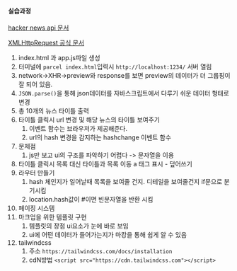 #### 실습과정

[hacker news api 문서](https://github.com/tastejs/hacker-news-pwas/blob/master/docs/api.md)

[XMLHttpRequest 공식 문서](https://developer.mozilla.org/ko/docs/Web/API/XMLHttpRequest)

1. index.html 과 app.js파일 생성
2. 터미널에 `parcel index.html`입력시 `http://localhost:1234/` 서버 열림
3. network->XHR->preview와 response를 보면 preview의 데이터가 더 그룹핑이 잘 되어 있음.
4. `JSON.parse()`을 통해 json데이터를 자바스크립트에서 다루기 쉬운 데이터 형태로 변경
5. 총 10개의 뉴스 타이틀 출력
6. 타이틀 클릭시 url 변경 및 해당 뉴스의 타이틀 보여주기
   1. 이벤트 함수는 브라우저가 제공해준다.
   2. url의 hash 변경을 감지하는 hashchange 이벤트 함수
7. 문제점
   1. js만 보고 ui의 구조를 파악하기 어렵다 -> 문자열을 이용
8. 타이틀 클릭시 목록 대신 타이틀과 목록 이동 a 태그 표시 - 덮어쓰기
9. 라우터 만들기
   1. hash 체인지가 일어날때 목록을 보여줄 건지. 디테일을 보여줄건지 if문으로 분기시킴
   2. location.hash값이 #이면 빈문자열을 반환 시킴
10. 페이징 시스템
11. 마크업을 위한 템플릿 구현
    1. 템플릿의 장점 ui요소가 눈에 바로 보임
    2. ui에 어떤 데이터가 들어가는지가 마캉을 통해 쉽게 알 수 있음
12. tailwindcss
    1. 주소 `https://tailwindcss.com/docs/installation`
    2. cdN방법 `<script src="https://cdn.tailwindcss.com"></script>`

